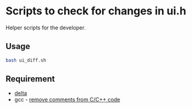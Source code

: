 # Scripts to check for changes in ui.h

Helper scripts for the developer.

## Usage

```sh
bash ui_diff.sh
```
## Requirement

* [delta](https://github.com/dandavison/delta)
* gcc - [remove comments from C/C++ code](https://stackoverflow.com/questions/2394017/remove-comments-from-c-c-code)
